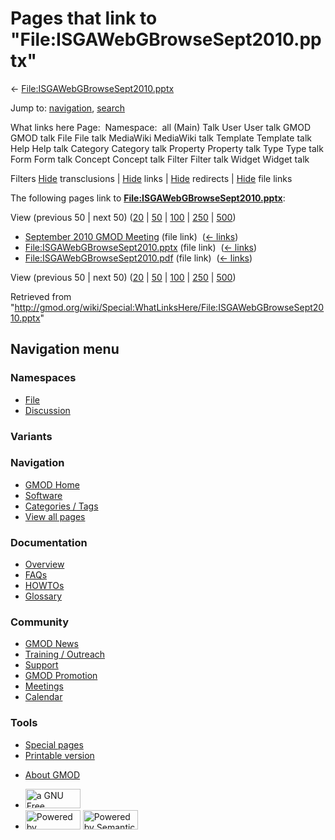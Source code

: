 <div id="mw-page-base" class="noprint">

</div>

<div id="mw-head-base" class="noprint">

</div>

<div id="content" class="mw-body" role="main">

<span id="top"></span>

<div id="mw-js-message" style="display:none;">

</div>



# <span dir="auto">Pages that link to "File:ISGAWebGBrowseSept2010.pptx"</span>

<div id="bodyContent">

<div id="contentSub">

←
[File:ISGAWebGBrowseSept2010.pptx](/wiki/File:ISGAWebGBrowseSept2010.pptx "File:ISGAWebGBrowseSept2010.pptx")

</div>

<div id="jump-to-nav" class="mw-jump">

Jump to: [navigation](#mw-navigation), [search](#p-search)

</div>

<div id="mw-content-text">

What links here Page:  Namespace:  all (Main) Talk User User talk GMOD
GMOD talk File File talk MediaWiki MediaWiki talk Template Template talk
Help Help talk Category Category talk Property Property talk Type Type
talk Form Form talk Concept Concept talk Filter Filter talk Widget
Widget talk

Filters
[Hide](/mediawiki/index.php?title=Special:WhatLinksHere/File:ISGAWebGBrowseSept2010.pptx&hidetrans=1 "Special:WhatLinksHere/File:ISGAWebGBrowseSept2010.pptx")
transclusions \|
[Hide](/mediawiki/index.php?title=Special:WhatLinksHere/File:ISGAWebGBrowseSept2010.pptx&hidelinks=1 "Special:WhatLinksHere/File:ISGAWebGBrowseSept2010.pptx")
links \|
[Hide](/mediawiki/index.php?title=Special:WhatLinksHere/File:ISGAWebGBrowseSept2010.pptx&hideredirs=1 "Special:WhatLinksHere/File:ISGAWebGBrowseSept2010.pptx")
redirects \|
[Hide](/mediawiki/index.php?title=Special:WhatLinksHere/File:ISGAWebGBrowseSept2010.pptx&hideimages=1 "Special:WhatLinksHere/File:ISGAWebGBrowseSept2010.pptx")
file links

The following pages link to
**[File:ISGAWebGBrowseSept2010.pptx](/wiki/File:ISGAWebGBrowseSept2010.pptx "File:ISGAWebGBrowseSept2010.pptx")**:

View (previous 50 \| next 50)
([20](/mediawiki/index.php?title=Special:WhatLinksHere/File:ISGAWebGBrowseSept2010.pptx&limit=20 "Special:WhatLinksHere/File:ISGAWebGBrowseSept2010.pptx")
\|
[50](/mediawiki/index.php?title=Special:WhatLinksHere/File:ISGAWebGBrowseSept2010.pptx&limit=50 "Special:WhatLinksHere/File:ISGAWebGBrowseSept2010.pptx")
\|
[100](/mediawiki/index.php?title=Special:WhatLinksHere/File:ISGAWebGBrowseSept2010.pptx&limit=100 "Special:WhatLinksHere/File:ISGAWebGBrowseSept2010.pptx")
\|
[250](/mediawiki/index.php?title=Special:WhatLinksHere/File:ISGAWebGBrowseSept2010.pptx&limit=250 "Special:WhatLinksHere/File:ISGAWebGBrowseSept2010.pptx")
\|
[500](/mediawiki/index.php?title=Special:WhatLinksHere/File:ISGAWebGBrowseSept2010.pptx&limit=500 "Special:WhatLinksHere/File:ISGAWebGBrowseSept2010.pptx"))

- [September 2010 GMOD
  Meeting](/wiki/September_2010_GMOD_Meeting "September 2010 GMOD Meeting")
  (file link) ‎ <span class="mw-whatlinkshere-tools">([←
  links](/mediawiki/index.php?title=Special:WhatLinksHere&target=September+2010+GMOD+Meeting "Special:WhatLinksHere"))</span>
- [File:ISGAWebGBrowseSept2010.pptx](/wiki/File:ISGAWebGBrowseSept2010.pptx "File:ISGAWebGBrowseSept2010.pptx")
  (file link) ‎ <span class="mw-whatlinkshere-tools">([←
  links](/mediawiki/index.php?title=Special:WhatLinksHere&target=File%3AISGAWebGBrowseSept2010.pptx "Special:WhatLinksHere"))</span>
- [File:ISGAWebGBrowseSept2010.pdf](/wiki/File:ISGAWebGBrowseSept2010.pdf "File:ISGAWebGBrowseSept2010.pdf")
  (file link) ‎ <span class="mw-whatlinkshere-tools">([←
  links](/mediawiki/index.php?title=Special:WhatLinksHere&target=File%3AISGAWebGBrowseSept2010.pdf "Special:WhatLinksHere"))</span>

View (previous 50 \| next 50)
([20](/mediawiki/index.php?title=Special:WhatLinksHere/File:ISGAWebGBrowseSept2010.pptx&limit=20 "Special:WhatLinksHere/File:ISGAWebGBrowseSept2010.pptx")
\|
[50](/mediawiki/index.php?title=Special:WhatLinksHere/File:ISGAWebGBrowseSept2010.pptx&limit=50 "Special:WhatLinksHere/File:ISGAWebGBrowseSept2010.pptx")
\|
[100](/mediawiki/index.php?title=Special:WhatLinksHere/File:ISGAWebGBrowseSept2010.pptx&limit=100 "Special:WhatLinksHere/File:ISGAWebGBrowseSept2010.pptx")
\|
[250](/mediawiki/index.php?title=Special:WhatLinksHere/File:ISGAWebGBrowseSept2010.pptx&limit=250 "Special:WhatLinksHere/File:ISGAWebGBrowseSept2010.pptx")
\|
[500](/mediawiki/index.php?title=Special:WhatLinksHere/File:ISGAWebGBrowseSept2010.pptx&limit=500 "Special:WhatLinksHere/File:ISGAWebGBrowseSept2010.pptx"))

</div>

<div class="printfooter">

Retrieved from
"<http://gmod.org/wiki/Special:WhatLinksHere/File:ISGAWebGBrowseSept2010.pptx>"

</div>

<div id="catlinks" class="catlinks catlinks-allhidden">

</div>

<div class="visualClear">

</div>

</div>

</div>

<div id="mw-navigation">

## Navigation menu

<div id="mw-head">



<div id="left-navigation">

<div id="p-namespaces" class="vectorTabs" role="navigation"
aria-labelledby="p-namespaces-label">

### Namespaces

- <span id="ca-nstab-image"><a href="/wiki/File:ISGAWebGBrowseSept2010.pptx" accesskey="c"
  title="View the file page [c]">File</a></span>
- <span id="ca-talk"><a
  href="/mediawiki/index.php?title=File_talk:ISGAWebGBrowseSept2010.pptx&amp;action=edit&amp;redlink=1"
  accesskey="t"
  title="Discussion about the content page [t]">Discussion</a></span>

</div>

<div id="p-variants" class="vectorMenu emptyPortlet" role="navigation"
aria-labelledby="p-variants-label">

### 

### Variants[](#)

<div class="menu">

</div>

</div>

</div>

<div id="right-navigation">





</div>



</div>

</div>

</div>

<div id="mw-panel">

<div id="p-logo" role="banner">

<a href="/wiki/Main_Page"
style="background-image: url(http://gmod.org/images/GMOD-cogs.png);"
title="Visit the main page"></a>

</div>

<div id="p-Navigation" class="portal" role="navigation"
aria-labelledby="p-Navigation-label">

### Navigation

<div class="body">

- <span id="n-GMOD-Home">[GMOD Home](/wiki/Main_Page)</span>
- <span id="n-Software">[Software](/wiki/GMOD_Components)</span>
- <span id="n-Categories-.2F-Tags">[Categories /
  Tags](/wiki/Categories)</span>
- <span id="n-View-all-pages">[View all
  pages](/wiki/Special:AllPages)</span>

</div>

</div>

<div id="p-Documentation" class="portal" role="navigation"
aria-labelledby="p-Documentation-label">

### Documentation

<div class="body">

- <span id="n-Overview">[Overview](/wiki/Overview)</span>
- <span id="n-FAQs">[FAQs](/wiki/Category:FAQ)</span>
- <span id="n-HOWTOs">[HOWTOs](/wiki/Category:HOWTO)</span>
- <span id="n-Glossary">[Glossary](/wiki/Glossary)</span>

</div>

</div>

<div id="p-Community" class="portal" role="navigation"
aria-labelledby="p-Community-label">

### Community

<div class="body">

- <span id="n-GMOD-News">[GMOD News](/wiki/GMOD_News)</span>
- <span id="n-Training-.2F-Outreach">[Training /
  Outreach](/wiki/Training_and_Outreach)</span>
- <span id="n-Support">[Support](/wiki/Support)</span>
- <span id="n-GMOD-Promotion">[GMOD
  Promotion](/wiki/GMOD_Promotion)</span>
- <span id="n-Meetings">[Meetings](/wiki/Meetings)</span>
- <span id="n-Calendar">[Calendar](/wiki/Calendar)</span>

</div>

</div>

<div id="p-tb" class="portal" role="navigation"
aria-labelledby="p-tb-label">

### Tools

<div class="body">

- <span id="t-specialpages"><a href="/wiki/Special:SpecialPages" accesskey="q"
  title="A list of all special pages [q]">Special pages</a></span>
- <span id="t-print"><a
  href="/mediawiki/index.php?title=Special:WhatLinksHere/File:ISGAWebGBrowseSept2010.pptx&amp;printable=yes"
  rel="alternate" accesskey="p"
  title="Printable version of this page [p]">Printable version</a></span>

</div>

</div>

</div>

</div>

<div id="footer" role="contentinfo">

- <span id="footer-places-about">[About
  GMOD](/wiki/GMOD:About "GMOD:About")</span>

<!-- -->

- <span id="footer-copyrightico">[<img src="http://www.gnu.org/graphics/gfdl-logo-small.png" width="88"
  height="31" alt="a GNU Free Documentation License" />](http://www.gnu.org/licenses/fdl-1.3.html)</span>
- <span id="footer-poweredbyico">[<img src="/mediawiki/skins/common/images/poweredby_mediawiki_88x31.png"
  width="88" height="31" alt="Powered by MediaWiki" />](//www.mediawiki.org/)
  [<img
  src="/mediawiki/extensions/SemanticMediaWiki/includes/../resources/images/smw_button.png"
  width="88" height="31" alt="Powered by Semantic MediaWiki" />](https://www.semantic-mediawiki.org/wiki/Semantic_MediaWiki)</span>

<div style="clear:both">

</div>

</div>
